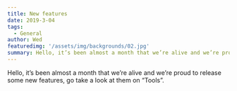 ```yaml
---
title: New features
date: 2019-3-04
tags:
  - General
author: Wed
featuredimg: '/assets/img/backgrounds/02.jpg'
summary: Hello, it’s been almost a month that we’re alive and we’re proud to release some new features, go take a look at them on “Tools”.
---
```


Hello, it’s been almost a month that we’re alive and we’re proud to release some new features, go take a look at them on “Tools”.
